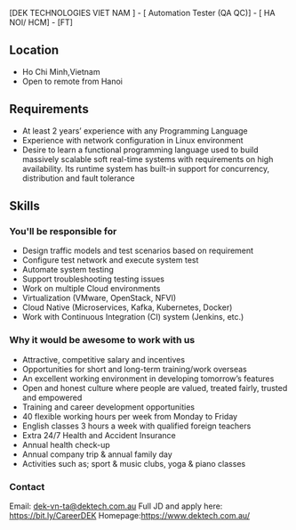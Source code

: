 [DEK TECHNOLOGIES VIET NAM ] - [ Automation Tester (QA QC)] - [ HA NOI/ HCM] - [FT]
## Location
* Ho Chi Minh,Vietnam
* Open to remote from Hanoi
## Requirements
* At least 2 years’ experience with any Programming Language
* Experience with network configuration in Linux environment
* Desire to learn a functional programming language used to build massively scalable soft real-time systems with requirements on high availability. Its runtime system has built-in support for concurrency, distribution and fault tolerance
## Skills 
### You'll be responsible for 
* Design traffic models and test scenarios based on requirement
* Configure test network and execute system test
* Automate system testing
* Support troubleshooting testing issues
* Work on multiple Cloud environments
* Virtualization (VMware, OpenStack, NFVI)
* Cloud Native (Microservices, Kafka, Kubernetes, Docker)
* Work with Continuous Integration (CI) system (Jenkins, etc.)
### Why it would be awesome to work with us
* Attractive, competitive salary and incentives
* Opportunities for short and long-term training/work overseas
* An excellent working environment in developing tomorrow’s features
* Open and honest culture where people are valued, treated fairly, trusted and empowered
* Training and career development opportunities
* 40 flexible working hours per week from Monday to Friday
* English classes 3 hours a week with qualified foreign teachers
* Extra 24/7 Health and Accident Insurance
* Annual health check-up
* Annual company trip & annual family day
* Activities such as; sport & music clubs, yoga & piano classes
### Contact 
Email: dek-vn-ta@dektech.com.au
Full JD and apply here: https://bit.ly/CareerDEK
Homepage:https://www.dektech.com.au/ 
